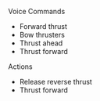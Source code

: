 Voice Commands

* Forward thrust
* Bow thrusters
* Thrust ahead
* Thrust forward

Actions

* Release reverse thrust
* Thrust forward